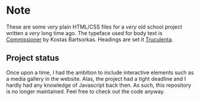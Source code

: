 # Note

These are some _very_ plain HTML/CSS files for a _very_ old school project written a _very_ long time ago.
The typeface used for body text is [Commissioner](https://github.com/kosbarts/Commissioner) by Kostas Bartsorkas. Headings are set it [Truculenta](https://fonts.google.com/specimen/Truculenta).

## Project status
Once upon a time, I had the ambition to include interactive elements such as a media gallery in the website. Alas, the project had a tight deadline and I hardly had any knowledge of Javascript back then. As such, this repository is no longer maintained. Feel free to check out the code anyway.
